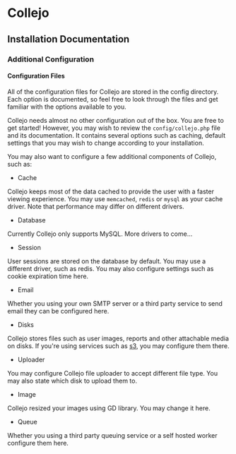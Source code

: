 # Collejo 
## Installation Documentation
### Additional Configuration

#### Configuration Files

All of the configuration files for Collejo are stored in the config directory. Each option is documented, so feel free to look through the files and get familiar with the options available to you.

Collejo needs almost no other configuration out of the box. You are free to get started! However, you may wish to review the `config/collejo.php` file and its documentation. It contains several options such as caching, default settings that you may wish to change according to your installation.

You may also want to configure a few additional components of Collejo, such as:

- Cache

 Collejo keeps most of the data cached to provide the user with a faster viewing experience. You may use `memcached`, `redis` or `mysql` as your cache driver. Note that performance may differ on different drivers.

- Database

 Currently Collejo only supports MySQL. More drivers to come...

- Session

 User sessions are stored on the database by default. You may use a different driver, such as redis. You may also configure settings such as cookie expiration time here.

- Email

 Whether you using your own SMTP server or a third party service to send email they can be configured here.

- Disks 

 Collejo stores files such as user images, reports and other attachable media on disks. If you're using services such as [s3](http://docs.aws.amazon.com/AmazonS3/latest/dev/), you may configure them there.

- Uploader

 You may configure Collejo file uploader to accept different file type. You may also state which disk to upload them to.

- Image

 Collejo resized your images using GD library. You may change it here.

- Queue

 Whether you using a third party queuing service or a self hosted worker configure them here.
